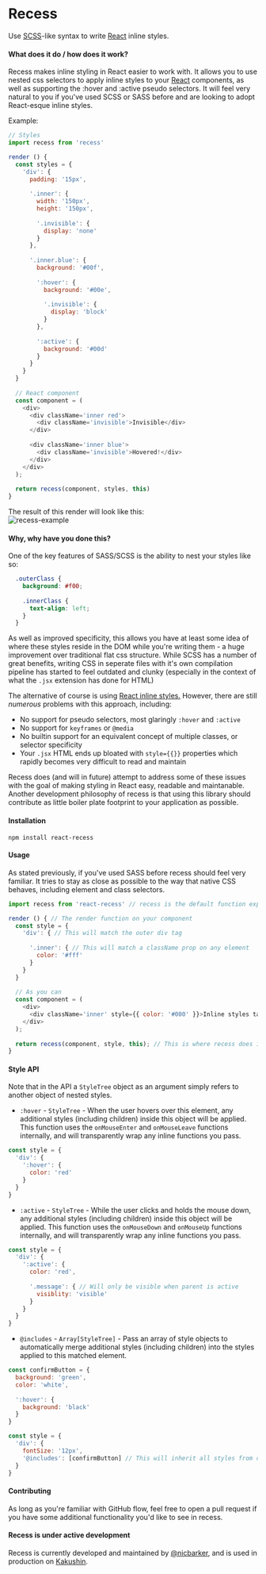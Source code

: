 # Recess
Use [SCSS](http://sass-lang.com/)-like syntax to write [React](https://github.com/facebook/react) inline styles.

#### What does it do / how does it work?
Recess makes inline styling in React easier to work with.
It allows you to use nested css selectors to apply inline styles to your [React](https://github.com/facebook/react) components, as well as supporting the :hover and :active pseudo selectors.
It will feel very natural to you if you've used SCSS or SASS before and are looking to adopt React-esque inline styles.

Example:
```js
// Styles
import recess from 'recess'

render () {
  const styles = {
    'div': {
      padding: '15px',
      
      '.inner': {
        width: '150px',
        height: '150px',
        
        '.invisible': {
          display: 'none'
        }
      },
      
      '.inner.blue': {
        background: '#00f',
        
        ':hover': {
          background: '#00e',
          
          '.invisible': {
            display: 'block'
          }
        },
        
        ':active': {
          background: '#00d'
        }
      }
    }
  }
  
  // React component
  const component = (
    <div>
      <div className='inner red'>
        <div className='invisible'>Invisible</div>
      </div>
      
      <div className='inner blue'>
        <div className='invisible'>Hovered!</div>
      </div>
    </div>
  );
  
  return recess(component, styles, this)
}
```  
The result of this render will look like this:  
![recess-example](https://cloud.githubusercontent.com/assets/2264338/17390859/37602c32-5a54-11e6-8a6f-0eddbe1b4137.gif)

#### Why, why have you done this?
One of the key features of SASS/SCSS is the ability to nest your styles like so:  
```scss
  .outerClass {
    background: #f00;
    
    .innerClass {
      text-align: left;
    }
  }
```
As well as improved specificity, this allows you have at least some idea of where these styles reside in the DOM while you're writing them - a huge improvement over traditional flat css structure.
While SCSS has a number of great benefits, writing CSS in seperate files with it's own compilation pipeline has started to feel outdated and clunky (especially in the context of what the `.jsx` extension has done for HTML)
  
The alternative of course is using [React inline styles.](https://facebook.github.io/react/tips/inline-styles.html) However, there are still _numerous_ problems with this approach, including:
- No support for pseudo selectors, most glaringly `:hover` and `:active`
- No support for `keyframes` or `@media`
- No builtin support for an equivalent concept of multiple classes, or selector specificity
- Your `.jsx` HTML ends up bloated with `style={{}}` properties which rapidly becomes very difficult to read and maintain
  
Recess does (and will in future) attempt to address some of these issues with the goal of making styling in React easy, readable and maintanable.
Another development philosophy of recess is that using this library should contribute as little boiler plate footprint to your application as possible.

#### Installation
`npm install react-recess`

#### Usage
As stated previously, if you've used SASS before recess should feel very familiar. It tries to stay as close as possible to the way that native CSS behaves,
including element and class selectors.
```js
import recess from 'react-recess' // recess is the default function export

render () { // The render function on your component
  const style = {
    'div': { // This will match the outer div tag
      
      '.inner': { // This will match a className prop on any element
        color: '#fff'
      }
    }
  }
  
  // As you can 
  const component = (
    <div>
      <div className='inner' style={{ color: '#000' }}>Inline styles take highest specificity, and will override matching styles</div>
    </div>
  );
  
  return recess(component, style, this); // This is where recess does it's magic - make sure to remember the component context "this" as the last argument.
}
```

#### Style API
Note that in the API a `StyleTree` object as an argument simply refers to another object of nested styles.  

- `:hover` - `StyleTree` - When the user hovers over this element, any additional styles (including children) inside this object will be applied. This function uses the `onMouseEnter` and `onMouseLeave` functions internally, and will transparently wrap any inline functions you pass.
```js
const style = {
  'div': {
    ':hover': {
      color: 'red'
    }
  }
}
```
- `:active` - `StyleTree` - While the user clicks and holds the mouse down, any additional styles (including children) inside this object will be applied. This function uses the `onMouseDown` and `onMouseUp` functions internally, and will transparently wrap any inline functions you pass.
```js
const style = {
  'div': {
    ':active': {
      color: 'red',
      
      '.message': { // Will only be visible when parent is active
        visiblity: 'visible'
      }
    }
  }
}
```
- `@includes` - `Array[StyleTree]` - Pass an array of style objects to automatically merge additional styles (including children) into the styles applied to this matched element.
```js
const confirmButton = {
  background: 'green',
  color: 'white',
  
  ':hover': {
    background: 'black'
  }
}

const style = {
  'div': {
    fontSize: '12px',
    '@includes': [confirmButton] // This will inherit all styles from confirmButton, including the :hover and any child selectors
  }
}
```

#### Contributing
As long as you're familiar with GitHub flow, feel free to open a pull request if you have some additional functionality you'd like to see in recess.

#### Recess is under active development
Recess is currently developed and maintained by [@nicbarker](https://github.com/nicbarker), and is used in production on [Kakushin](http://kakushin.io).
